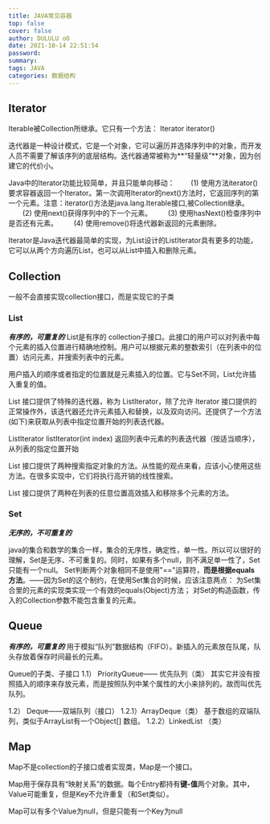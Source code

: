 ```yaml
---
title: JAVA常见容器
top: false
cover: false
author: DULULU oO
date: 2021-10-14 22:51:54
password:
summary:
tags: JAVA
categories: 数据结构
---
```



## Iterator

Iterable被Collection所继承。它只有一个方法： Iterator<T> iterator() 

迭代器是一种设计模式，它是一个对象，它可以遍历并选择序列中的对象，而开发人员不需要了解该序列的底层结构。迭代器通常被称为**“轻量级”**对象，因为创建它的代价小。

Java中的Iterator功能比较简单，并且只能单向移动：
　　(1) 使用方法iterator()要求容器返回一个Iterator。第一次调用Iterator的next()方法时，它返回序列的第一个元素。注意：iterator()方法是java.lang.Iterable接口,被Collection继承。
　　(2) 使用next()获得序列中的下一个元素。
　　(3) 使用hasNext()检查序列中是否还有元素。
　　(4) 使用remove()将迭代器新返回的元素删除。

Iterator是Java迭代器最简单的实现，为List设计的ListIterator具有更多的功能，它可以从两个方向遍历List，也可以从List中插入和删除元素。

## Collection

一般不会直接实现collection接口，而是实现它的子类

### List

***有序的，可重复的***
List是有序的 collection子接口。此接口的用户可以对列表中每个元素的插入位置进行精确地控制。用户可以根据元素的整数索引（在列表中的位置）访问元素，并搜索列表中的元素。

用户插入的顺序或者指定的位置就是元素插入的位置。它与Set不同，List允许插入重复的值。

List 接口提供了特殊的迭代器，称为 ListIterator，除了允许 Iterator 接口提供的正常操作外，该迭代器还允许元素插入和替换，以及双向访问。还提供了一个方法(如下)来获取从列表中指定位置开始的列表迭代器。

ListIterator <E> listIterator(int index)
返回列表中元素的列表迭代器（按适当顺序），从列表的指定位置开始

List 接口提供了两种搜索指定对象的方法。从性能的观点来看，应该小心使用这些方法。在很多实现中，它们将执行高开销的线性搜索。

List 接口提供了两种在列表的任意位置高效插入和移除多个元素的方法。

### Set

***无序的，不可重复的***

java的集合和数学的集合一样，集合的无序性，确定性，单一性。所以可以很好的理解，Set是无序、不可重复的。同时，如果有多个null，则不满足单一性了，Set只能有一个null。
Set判断两个对象相同不是使用"=="运算符，**而是根据equals方法**。——因为Set的这个制约，在使用Set集合的时候，应该注意两点：
为Set集合里的元素的实现类实现一个有效的equals(Object)方法；
对Set的构造函数，传入的Collection参数不能包含重复的元素。

## Queue

***有序的，可重复的***
用于模拟“队列”数据结构（FIFO）。新插入的元素放在队尾，队头存放着保存时间最长的元素。

Queue的子类、子接口
1.1） PriorityQueue—— 优先队列（类）
其实它并没有按照插入的顺序来存放元素，而是按照队列中某个属性的大小来排列的。故而叫优先队列。

1.2） Deque——双端队列（接口）
1.2.1）ArrayDeque（类）
基于数组的双端队列，类似于ArrayList有一个Object[] 数组。
1.2.2）LinkedList （类）

## Map

Map不是collection的子接口或者实现类，Map是一个接口。

Map用于保存具有“映射关系”的数据。每个Entry都持有**键-值**两个对象。其中，Value可能重复，但是Key不允许重复（和Set类似）。

Map可以有多个Value为null，但是只能有一个Key为null
